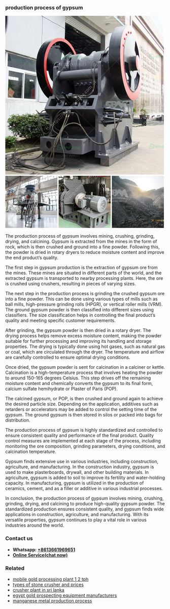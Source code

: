 <h3>production process of gypsum</h3><img src='1708498213.jpg' alt=''><p>The production process of gypsum involves mining, crushing, grinding, drying, and calcining. Gypsum is extracted from the mines in the form of rock, which is then crushed and ground into a fine powder. Following this, the powder is dried in rotary dryers to reduce moisture content and improve the end product’s quality.</p><p>The first step in gypsum production is the extraction of gypsum ore from the mines. These mines are situated in different parts of the world, and the extracted gypsum is transported to nearby processing plants. Here, the ore is crushed using crushers, resulting in pieces of varying sizes.</p><p>The next step in the production process is grinding the crushed gypsum ore into a fine powder. This can be done using various types of mills such as ball mills, high-pressure grinding rolls (HPGR), or vertical roller mills (VRM). The ground gypsum powder is then classified into different sizes using classifiers. The size classification helps in controlling the final product’s quality and meeting specific customer requirements.</p><p>After grinding, the gypsum powder is then dried in a rotary dryer. The drying process helps remove excess moisture content, making the powder suitable for further processing and improving its handling and storage properties. The drying is typically done using hot gases, such as natural gas or coal, which are circulated through the dryer. The temperature and airflow are carefully controlled to ensure optimal drying conditions.</p><p>Once dried, the gypsum powder is sent for calcination in a calciner or kettle. Calcination is a high-temperature process that involves heating the powder to around 150-165 degrees Celsius. This step drives off the remaining moisture content and chemically converts the gypsum to its final form, calcium sulfate hemihydrate or Plaster of Paris (POP).</p><p>The calcined gypsum, or POP, is then crushed and ground again to achieve the desired particle size. Depending on the application, additives such as retarders or accelerators may be added to control the setting time of the gypsum. The ground gypsum is then stored in silos or packed into bags for distribution.</p><p>The production process of gypsum is highly standardized and controlled to ensure consistent quality and performance of the final product. Quality control measures are implemented at each stage of the process, including monitoring the ore composition, grinding parameters, drying conditions, and calcination temperature.</p><p>Gypsum finds extensive use in various industries, including construction, agriculture, and manufacturing. In the construction industry, gypsum is used to make plasterboards, drywall, and other building materials. In agriculture, gypsum is added to soil to improve its fertility and water-holding capacity. In manufacturing, gypsum is utilized in the production of ceramics, cement, and as a filler or additive in various industrial processes.</p><p>In conclusion, the production process of gypsum involves mining, crushing, grinding, drying, and calcining to produce high-quality gypsum powder. The standardized production ensures consistent quality, and gypsum finds wide applications in construction, agriculture, and manufacturing. With its versatile properties, gypsum continues to play a vital role in various industries around the world.</p><h3>Contact us</h3><ul><li><strong>Whatsapp:&nbsp;<a href="https://wa.me/8613661969651">+8613661969651</a></strong></li><li><a href="https://swt.shibang-china.com/?git&amp;zhl&amp;production process of gypsum"><strong>Online Service(chat now)</strong></a></li></ul><h3>Related</h3><ul><li><a href='mobile gold processing plant 1 2 tph.md'>mobile gold processing plant 1 2 tph</a></li><li><a href='types of stone crusher and prices.md'>types of stone crusher and prices</a></li><li><a href='crusher plant in sri lanka.md'>crusher plant in sri lanka</a></li><li><a href='egypt gold prospecting equipment manufacturers.md'>egypt gold prospecting equipment manufacturers</a></li><li><a href='manganese metal production process.md'>manganese metal production process</a></li></ul>